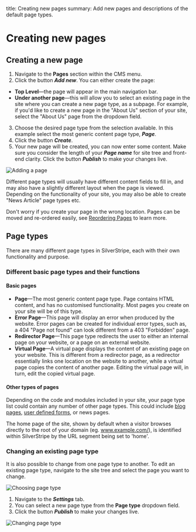 title: Creating new pages
summary: Add new pages and descriptions of the default page types.

# Creating new pages

## Creating a new page

1. Navigate to the **Pages** section within the CMS menu.
2. Click the button ***Add new***. You can either create the page:
* **Top Level**—the page will appear in the main navigation bar.
* **Under another page**—this will allow you to select an existing page in the site where you can create a new page type, as a subpage.
For example, if you'd like to create a new page in the "About Us" section of your site, select the "About Us" page from the dropdown field.
3. Choose the desired page type from the selection available. In this example select the most generic content page type, ***Page***.
4. Click the button ***Create***.
5. Your new page will be created, you can now enter some content. Make sure you consider the length of your ***Page name*** for site tree and front-end clarity. Click the button ***Publish*** to make your changes live.

![Adding a page](/_images/adding-a-page.png)

<div class="note" markdown="1"> Different page types will usually have different content fields to fill in, and may also have a slightly different layout when the page is viewed. Depending on the functionality of your site, you may also be able to create "News Article" page types etc.</div>

Don't worry if you create your page in the wrong location. Pages can be moved and re-ordered easily, see [Reordering Pages](reordering_pages/) to learn more.

## Page types

There are many different page types in SilverStripe, each with their own functionality and purpose.

### Different basic page types and their functions

#### Basic pages

* **Page**—The most generic content page type. Page contains HTML content, and has no customised functionality. Most pages you create on your site will be of this type.
* **Error Page**—This page will display an error when produced by the website. Error pages can be created for individual error types, such as, a 404 "Page not found" can look different from a 403 "Forbidden" page.
* **Redirector Page**—This page type redirects the user to either an internal page on your website, or a page on an external website.
* **Virtual Page**—A virtual page displays the content of an existing page on your website. This is different from a redirector page, as a redirector essentially links one location on the website to another, while a virtual page copies the content of another page. Editing the virtual page will, in turn, edit the copied virtual page.

#### Other types of pages

Depending on the code and modules included in your site, your page type list could contain any number of other page types. This could include [blog pages](/optional_features/blogs), [user defined forms](/optional_features/forms), or news pages.

The home page of the site, shown by default when a visitor browses directly to the root of your domain (eg. www.example.com/), is identified within SilverStripe by the URL segment being set to 'home'.

### Changing an existing page type

It is also possible to change from one page type to another. To edit an existing page type, navigate to the site tree and select the page you want to change.

![Choosing page type](/_images/Choosing-A-Page.png)

1. Navigate to the ***Settings*** tab.
2. You can select a new page type from the **Page type** dropdown field.
3. Click the button ***Publish*** to make your changes live.

![Changing page type](/_images/Changing-Page-Type.png)
